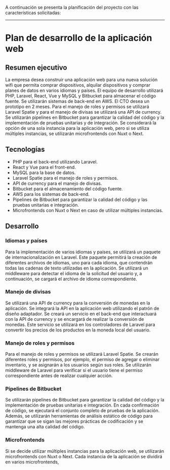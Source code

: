 A continuación se presenta la planificación del proyecto con las características solicitadas:

---

# Plan de desarrollo de la aplicación web

## Resumen ejecutivo

La empresa desea construir una aplicación web para una nueva solución wifi que permita comprar dispositivos, alquilar dispositivos y comprar planes de datos en varios idiomas y países. El equipo de desarrollo utilizará PHP, Laravel, React, Vue y MySQL y Bitbucket para almacenar el código fuente. Se utilizarán sistemas de back-end en AWS. El CTO desea un prototipo en 2 meses. Para el manejo de roles y permisos se utilizará Laravel Spatie y para el manejo de divisas se utilizará una API de currency. Se utilizarán pipelines en Bitbucket para garantizar la calidad del código y la implementación de pruebas unitarias y de integración. Se considerará la opción de una sola instancia para la aplicación web, pero si se utiliza múltiples instancias, se utilizarán microfrontends con Nuxt o Next.

## Tecnologías

- PHP para el back-end utilizando Laravel.
- React y Vue para el front-end.
- MySQL para la base de datos.
- Laravel Spatie para el manejo de roles y permisos.
- API de currency para el manejo de divisas.
- Bitbucket para el almacenamiento del código fuente.
- AWS para los sistemas de back-end.
- Pipelines de Bitbucket para garantizar la calidad del código y las pruebas unitarias e integración.
- Microfrontends con Nuxt o Next en caso de utilizar múltiples instancias.

## Desarrollo

### Idiomas y países

Para la implementación de varios idiomas y países, se utilizará un paquete de internacionalización en Laravel. Este paquete permitirá la creación de diferentes archivos de idiomas, uno para cada idioma, que contendrán todas las cadenas de texto utilizadas en la aplicación. Se utilizará un middleware para detectar el idioma de la solicitud del usuario y, a continuación, se cargará el archivo de idioma correspondiente.

### Manejo de divisas

Se utilizará una API de currency para la conversión de monedas en la aplicación. Se integrará la API en la aplicación web utilizando el patrón de diseño adaptador. Se creará un servicio en el back-end que interactuará con la API de currency y se encargará de realizar la conversión de monedas. Este servicio se utilizará en los controladores de Laravel para convertir los precios de los productos en la moneda local del usuario.

### Manejo de roles y permisos

Para el manejo de roles y permisos se utilizará Laravel Spatie. Se crearán diferentes roles y permisos, por ejemplo, el permiso de agregar o eliminar inventario, y se asignarán a los usuarios según sus roles. Se utilizarán middleware de Laravel para verificar si el usuario tiene el permiso correspondiente antes de realizar cualquier acción.

### Pipelines de Bitbucket

Se utilizarán pipelines de Bitbucket para garantizar la calidad del código y la implementación de pruebas unitarias e integración. En cada confirmación de código, se ejecutará el conjunto completo de pruebas de la aplicación. Además, se utilizarán herramientas de análisis estático de código para garantizar que se sigan las mejores prácticas de codificación y se mantenga una alta calidad del código.

### Microfrontends

Si se decide utilizar múltiples instancias para la aplicación web, se utilizarán microfrontends con Nuxt o Next. Cada instancia de la aplicación se dividirá en varios microfrontends,
